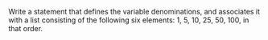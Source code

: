 Write a statement that defines the variable denominations, and associates it with a list consisting of the following six elements: 1, 5, 10, 25, 50, 100, in that order.
